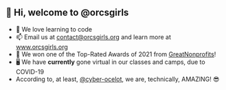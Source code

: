 ## 👋 Hi, welcome to @orcsgirls

- 👀 We love learning to code
- 📫 Email us at contact@orcsgirls.org and learn more at www.orcsgirls.org
- 🥇 We won one of the Top-Rated Awards of 2021 from [GreatNonprofits](https://greatnonprofits.org/org/oak-ridge-computer-science-girls)!
- 🖥️ We have **currently** gone virtual in our classes and camps, due to COVID-19
- According to, at least, [@cyber-ocelot](https://github.com/cyber-ocelot), we are, technically, AMAZING! 😎

